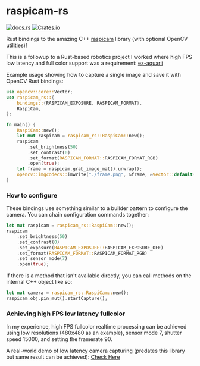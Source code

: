 # raspicam-rs

[![docs.rs](https://img.shields.io/docsrs/raspicam-rs?style=flat-square)](https://docs.rs/raspicam-rs/latest)
[![Crates.io](https://img.shields.io/crates/d/raspicam-rs?style=flat-square)](https://crates.io/crates/raspicam-rs)

Rust bindings to the amazing C++ [raspicam](https://github.com/cedricve/raspicam) library (with optional OpenCV utilities)!

This is a followup to a Rust-based robotics project I worked where high FPS low latency and full color
support was a requirement: [ez-aquarii](https://github.com/Orion-Robotics/ez-aquarii/)

Example usage showing how to capture a single image and save it with OpenCV Rust bindings:

```rs
use opencv::core::Vector;
use raspicam_rs::{
    bindings::{RASPICAM_EXPOSURE, RASPICAM_FORMAT},
    RaspiCam,
};

fn main() {
    RaspiCam::new();
    let mut raspicam = raspicam_rs::RaspiCam::new();
    raspicam
        .set_brightness(50)
        .set_contrast(0)
        .set_format(RASPICAM_FORMAT::RASPICAM_FORMAT_RGB)
        .open(true);
    let frame = raspicam.grab_image_mat().unwrap();
    opencv::imgcodecs::imwrite("./frame.png", &frame, &Vector::default()).unwrap();
}
```

### How to configure

These bindings use something similar to a builder pattern to configure the camera. You can chain configuration commands together:

```rs
let mut raspicam = raspicam_rs::RaspiCam::new();
raspicam
    .set_brightness(50)
    .set_contrast(0)
    .set_exposure(RASPICAM_EXPOSURE::RASPICAM_EXPOSURE_OFF)
    .set_format(RASPICAM_FORMAT::RASPICAM_FORMAT_RGB)
    .set_sensor_mode(7)
    .open(true);
```

If there is a method that isn't available directly, you can call methods on the internal C++ object like so:

```rs
let mut camera = raspicam_rs::RaspiCam::new();
raspicam.obj.pin_mut().startCapture();
```

### Achieving high FPS low latency fullcolor

In my experience, high FPS fullcolor realtime processing can be achieved using low resolutions (480x480 as an example), sensor mode 7, shutter speed 15000, and setting the framerate 90.

A real-world demo of low latency camera capturing (predates this library but same result can be achieved): [Check Here](https://github.com/Orion-Robotics/ez-aquarii/blob/master/controller/src/modules/camera/mod.rs#L167)
